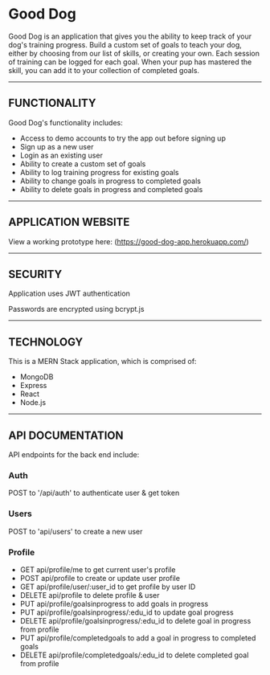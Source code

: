 # Good Dog #

Good Dog is an application that gives you the ability to keep track of your dog's training progress. Build a custom set of goals to teach your dog, either by choosing from our list of skills, or creating your own. Each session of training can be logged for each goal. When your pup has mastered the skill, you can add it to your collection of completed goals.

---

## FUNCTIONALITY ##

Good Dog's functionality includes:

* Access to demo accounts to try the app out before signing up
* Sign up as a new user
* Login as an existing user
* Ability to create a custom set of goals
* Ability to log training progress for existing goals
* Ability to change goals in progress to completed goals
* Ability to delete goals in progress and completed goals

---

## APPLICATION WEBSITE ##

View a working prototype here: (https://good-dog-app.herokuapp.com/)

---

## SECURITY ##

Application uses JWT authentication

Passwords are encrypted using bcrypt.js

---

## TECHNOLOGY ##

This is a MERN Stack application, which is comprised of:

* MongoDB
* Express
* React
* Node.js

---

## API DOCUMENTATION ##

API endpoints for the back end include:

### Auth ###

POST to '/api/auth' to authenticate user & get token

### Users ###

POST to 'api/users' to create a new user

### Profile ###

* GET api/profile/me to get current user's profile
* POST api/profile to create or update user profile
* GET api/profile/user/:user_id to get profile by user ID
* DELETE api/profile to delete profile & user
* PUT api/profile/goalsinprogress to add goals in progress
* PUT api/profile/goalsinprogress/:edu_id to update goal progress
* DELETE api/profile/goalsinprogress/:edu_id to delete goal in progress from profile
* PUT api/profile/completedgoals to add a goal in progress to completed goals
* DELETE api/profile/completedgoals/:edu_id to delete completed goal from profile
